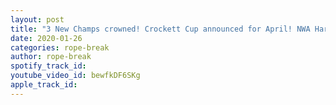 ```yaml
---
layout: post
title: "3 New Champs crowned! Crockett Cup announced for April! NWA Hard Times Review."
date: 2020-01-26
categories: rope-break
author: rope-break
spotify_track_id: 
youtube_video_id: bewfkDF6SKg
apple_track_id: 
---
```

